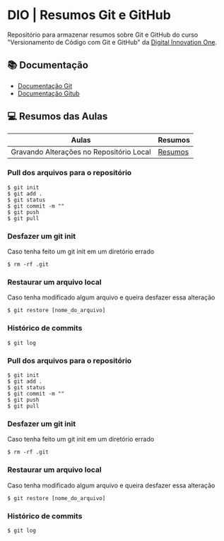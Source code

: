 
# DIO | Resumos Git e GitHub

Repositório para armazenar resumos sobre Git e GitHub do curso "Versionamento de Código com Git e GitHub" da 
[Digital Innovation One](https://www.dio.me/).

## 📚 Documentação
- [Documentação Git](https://git-scm.com/doc)
- [Documentação Gitub](https://docs.github.com/)

## 💻 Resumos das Aulas

| Aulas | Resumos |
| -----| ------- |
| Gravando Alterações no Repositório Local | [Resumos]() |

### Pull dos arquivos para o repositório
```
$ git init 
$ git add .
$ git status
$ git commit -m ""
$ git push
$ git pull
```

### Desfazer um git init
Caso tenha feito um git init em um diretório errado
```
$ rm -rf .git
```
### Restaurar um arquivo local
Caso tenha modificado algum arquivo e queira desfazer essa alteração
```
$ git restore [nome_do_arquivo]
```

### Histórico de commits
```
$ git log
```

### Pull dos arquivos para o repositório
```
$ git init 
$ git add .
$ git status
$ git commit -m ""
$ git push
$ git pull
```

### Desfazer um git init
Caso tenha feito um git init em um diretório errado
```
$ rm -rf .git
```
### Restaurar um arquivo local
Caso tenha modificado algum arquivo e queira desfazer essa alteração
```
$ git restore [nome_do_arquivo]
```

### Histórico de commits
```
$ git log
```
